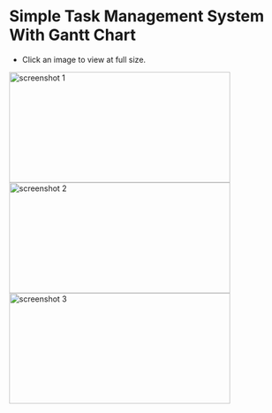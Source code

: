 # Simple Task Management System With Gantt Chart
- Click an image to view at full size.
<img src="https://demo.marsensu.com/assets/1/screencapture-localhost-Simple-Task-Management-System-main-src-index-php-2022-07-11-02_07_14.png" height=200 width=400 alt="screenshot 1">
<img src="https://demo.marsensu.com/assets/1/screencapture-localhost-Simple-Task-Management-System-main-src-index-php-2022-07-11-02_07_39.png" height=200 width=400 alt="screenshot 2">
<img src="https://demo.marsensu.com/assets/1/screencapture-localhost-Simple-Task-Management-System-main-src-index-php-2022-07-11-02_07_59.png" height=200 width=400 alt="screenshot 3">
